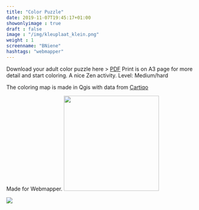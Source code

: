 ```yaml
---
title: "Color Puzzle"
date: 2019-11-07T19:45:17+01:00
showonlyimage : true
draft : false
image : "/img/kleuplaat_klein.png"
weight : 1
screenname: "BNiene"
hashtags: "webmapper"
---
```

<!--more-->

Download your adult color puzzle here > [PDF](https://cartiqo.nl/img/a3_color_puzzle.pdf) Print is on A3 page for more detail and start coloring. A nice Zen activity. Level: Medium/hard 

The coloring map is made in Qgis with data from [Cartiqo](https://cartiqo.nl/) 

Made for Webmapper. 
<a href="http://webmapper.net">
<img src="https://raw.githubusercontent.com/wiki/NieneB/Webmapping_for_beginners/img/webmapper_logo_tekst.png" width="250px"> </a>

![](/img/kleurplaat_groot.jpg)